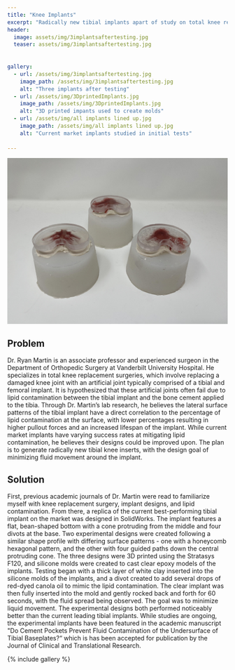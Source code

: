 ```yaml
---
title: "Knee Implants"
excerpt: "Radically new tibial implants apart of study on total knee replacement surgeries"
header:
  image: assets/img/3implantsaftertesting.jpg
  teaser: assets/img/3implantsaftertesting.jpg


gallery:
  - url: /assets/img/3implantsaftertesting.jpg
    image_path: /assets/img/3implantsaftertesting.jpg
    alt: "Three implants after testing"
  - url: /assets/img/3DprintedImplants.jpg
    image_path: /assets/img/3DprintedImplants.jpg
    alt: "3D printed impants used to create molds"
  - url: /assets/img/all implants lined up.jpg
    image_path: /assets/img/all implants lined up.jpg
    alt: "Current market implants studied in initial tests"
  
---
```



<img src="/assets/img/3implantsaftertesting.jpg" alt="Philip Butcher" style="width:900px;"/>

## Problem

Dr. Ryan Martin is an associate professor and experienced surgeon in the Department of Orthopedic Surgery at Vanderbilt University Hospital. He specializes in total knee replacement surgeries, which involve replacing a damaged knee joint with an artificial joint typically comprised of a tibial and femoral implant. It is hypothesized that these artificial joints often fail due to lipid contamination between the tibial implant and the bone cement applied to the tibia. Through Dr. Martin’s lab research, he believes the lateral surface patterns of the tibial implant have a direct correlation to the percentage of lipid contamination at the surface, with lower percentages resulting in higher pullout forces and an increased lifespan of the implant. While current market implants have varying success rates at mitigating lipid contamination, he believes their designs could be improved upon. The plan is to generate radically new tibial knee inserts, with the design goal of minimizing fluid movement around the implant.



## Solution


First, previous academic journals of Dr. Martin were read to familiarize myself with knee replacement surgery, implant designs, and lipid contamination. From there, a replica of the current best-performing tibial implant on the market was designed in SolidWorks. The implant features a flat, bean-shaped bottom with a cone protruding from the middle and four divots at the base. Two experimental designs were created following a similar shape profile with differing surface patterns - one with a honeycomb hexagonal pattern, and the other with four guided paths down the central protruding cone. The three designs were 3D printed using the Stratasys F120, and silicone molds were created to cast clear epoxy models of the implants. Testing began with a thick layer of white clay inserted into the silicone molds of the implants, and a divot created to add several drops of red-dyed canola oil to mimic the lipid contamination. The clear implant was then fully inserted into the mold and gently rocked back and forth for 60 seconds, with the fluid spread being observed. The goal was to minimize liquid movement. The experimental designs both performed noticeably better than the current leading tibial implants. While studies are ongoing, the experimental implants have been featured in the academic manuscript "Do Cement Pockets Prevent Fluid Contamination of the Undersurface of Tibial Baseplates?“ which is has been accepted for publication by the Journal of Clinical and Translational Research.


{% include gallery %}
